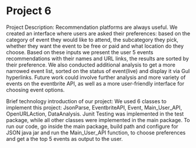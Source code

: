 # Project 6
Project Description:
Recommendation platforms are always useful. We created an interface where users are asked their preferences: based on the category of event they would like to attend, the subcategory they pick, whether they want the event to be free or paid and what location do they choose. Based on these inputs we present the user 5 events recommendations with their names and URL links, the results are sorted by their preference. We also conducted additional analysis to get a more narrowed event list, sorted on the status of event(live) and display it via GuI hyperlinks.
Future work could involve further analysis and more variety of events on the eventbrite API, as well as a more user-friendly interface for choosing event options. 

Brief technology introduction of our project:
We used 6 classes to implement this project: JsonParse, EventbriteAPI, Event, Main_User_API, OpenURLAction, DataAnalysis.
Junit Testing was implemented in the test package, while all other classes were implemented in the main package.
To run our code, go inside the main package, build path and configure for JSON java jar and run the Main_User_API function, to choose preferences and get a the top 5 events as output to the user.
